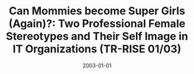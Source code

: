 ---
abstract: ''
authors:
- V. Kocman
- Thomas Grechenig
- Wolfgang Zuser
date: '2003-01-01'
featured: false
publication_types:
- '4'
publishDate: '2003-01-01'
title: 'Can Mommies become Super Girls (Again)?: Two Professional Female Stereotypes
  and Their Self Image in IT Organizations (TR-RISE 01/03)'
url_pdf: ''
---